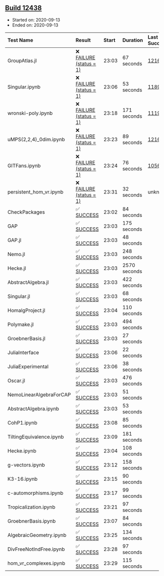 ## [Build 12438](https://oscarci.mathematik.uni-kl.de/job/oscar/12438/)

* Started on: 2020-09-13
* Ended on: 2020-09-13

| Test Name    | Result | Start | Duration | Last Success | First Failure |
|:-------------|:-------|:------|:---------|:-------------|:--------------|
| GroupAtlas.jl | ❌ [FAILURE (status = 1)](https://oscarci.mathematik.uni-kl.de/job/oscar/12438/artifact/logs/build-12438/GroupAtlas.jl.log) | 23:03 | 67 seconds | [12167](https://oscarci.mathematik.uni-kl.de/job/oscar/12167/) | [12168](https://oscarci.mathematik.uni-kl.de/job/oscar/12168/) |
| Singular.ipynb | ❌ [FAILURE (status = 1)](https://oscarci.mathematik.uni-kl.de/job/oscar/12438/artifact/logs/build-12438/Singular.ipynb.log) | 23:06 | 53 seconds | [11893](https://oscarci.mathematik.uni-kl.de/job/oscar/11893/) | [11894](https://oscarci.mathematik.uni-kl.de/job/oscar/11894/) |
| wronski-poly.ipynb | ❌ [FAILURE (status = 1)](https://oscarci.mathematik.uni-kl.de/job/oscar/12438/artifact/logs/build-12438/wronski-poly.ipynb.log) | 23:18 | 171 seconds | [11192](https://oscarci.mathematik.uni-kl.de/job/oscar/11192/) | [11193](https://oscarci.mathematik.uni-kl.de/job/oscar/11193/) |
| uMPS(2,2,4)_0dim.ipynb | ❌ [FAILURE (status = 1)](https://oscarci.mathematik.uni-kl.de/job/oscar/12438/artifact/logs/build-12438/uMPS-2-2-4-_0dim.ipynb.log) | 23:23 | 89 seconds | [12167](https://oscarci.mathematik.uni-kl.de/job/oscar/12167/) | [12168](https://oscarci.mathematik.uni-kl.de/job/oscar/12168/) |
| GITFans.ipynb | ❌ [FAILURE (status = 1)](https://oscarci.mathematik.uni-kl.de/job/oscar/12438/artifact/logs/build-12438/GITFans.ipynb.log) | 23:24 | 76 seconds | [10566](https://oscarci.mathematik.uni-kl.de/job/oscar/10566/) | [10567](https://oscarci.mathematik.uni-kl.de/job/oscar/10567/) |
| persistent_hom_vr.ipynb | ❌ [FAILURE (status = 1)](https://oscarci.mathematik.uni-kl.de/job/oscar/12438/artifact/logs/build-12438/persistent_hom_vr.ipynb.log) | 23:31 | 32 seconds | unknown | unknown |
| CheckPackages | ✅ [SUCCESS](https://oscarci.mathematik.uni-kl.de/job/oscar/12438/artifact/logs/build-12438/CheckPackages.log) | 23:02 | 84 seconds |  |  |
| GAP | ✅ [SUCCESS](https://oscarci.mathematik.uni-kl.de/job/oscar/12438/artifact/logs/build-12438/GAP.log) | 23:03 | 175 seconds |  |  |
| GAP.jl | ✅ [SUCCESS](https://oscarci.mathematik.uni-kl.de/job/oscar/12438/artifact/logs/build-12438/GAP.jl.log) | 23:03 | 48 seconds |  |  |
| Nemo.jl | ✅ [SUCCESS](https://oscarci.mathematik.uni-kl.de/job/oscar/12438/artifact/logs/build-12438/Nemo.jl.log) | 23:03 | 248 seconds |  |  |
| Hecke.jl | ✅ [SUCCESS](https://oscarci.mathematik.uni-kl.de/job/oscar/12438/artifact/logs/build-12438/Hecke.jl.log) | 23:03 | 2570 seconds |  |  |
| AbstractAlgebra.jl | ✅ [SUCCESS](https://oscarci.mathematik.uni-kl.de/job/oscar/12438/artifact/logs/build-12438/AbstractAlgebra.jl.log) | 23:03 | 422 seconds |  |  |
| Singular.jl | ✅ [SUCCESS](https://oscarci.mathematik.uni-kl.de/job/oscar/12438/artifact/logs/build-12438/Singular.jl.log) | 23:03 | 68 seconds |  |  |
| HomalgProject.jl | ✅ [SUCCESS](https://oscarci.mathematik.uni-kl.de/job/oscar/12438/artifact/logs/build-12438/HomalgProject.jl.log) | 23:04 | 110 seconds |  |  |
| Polymake.jl | ✅ [SUCCESS](https://oscarci.mathematik.uni-kl.de/job/oscar/12438/artifact/logs/build-12438/Polymake.jl.log) | 23:03 | 494 seconds |  |  |
| GroebnerBasis.jl | ✅ [SUCCESS](https://oscarci.mathematik.uni-kl.de/job/oscar/12438/artifact/logs/build-12438/GroebnerBasis.jl.log) | 23:03 | 27 seconds |  |  |
| JuliaInterface | ✅ [SUCCESS](https://oscarci.mathematik.uni-kl.de/job/oscar/12438/artifact/logs/build-12438/JuliaInterface.log) | 23:06 | 22 seconds |  |  |
| JuliaExperimental | ✅ [SUCCESS](https://oscarci.mathematik.uni-kl.de/job/oscar/12438/artifact/logs/build-12438/JuliaExperimental.log) | 23:06 | 38 seconds |  |  |
| Oscar.jl | ✅ [SUCCESS](https://oscarci.mathematik.uni-kl.de/job/oscar/12438/artifact/logs/build-12438/Oscar.jl.log) | 23:03 | 476 seconds |  |  |
| NemoLinearAlgebraForCAP | ✅ [SUCCESS](https://oscarci.mathematik.uni-kl.de/job/oscar/12438/artifact/logs/build-12438/NemoLinearAlgebraForCAP.log) | 23:03 | 51 seconds |  |  |
| AbstractAlgebra.ipynb | ✅ [SUCCESS](https://oscarci.mathematik.uni-kl.de/job/oscar/12438/artifact/logs/build-12438/AbstractAlgebra.ipynb.log) | 23:03 | 53 seconds |  |  |
| CohP1.ipynb | ✅ [SUCCESS](https://oscarci.mathematik.uni-kl.de/job/oscar/12438/artifact/logs/build-12438/CohP1.ipynb.log) | 23:08 | 85 seconds |  |  |
| TiltingEquivalence.ipynb | ✅ [SUCCESS](https://oscarci.mathematik.uni-kl.de/job/oscar/12438/artifact/logs/build-12438/TiltingEquivalence.ipynb.log) | 23:09 | 181 seconds |  |  |
| Hecke.ipynb | ✅ [SUCCESS](https://oscarci.mathematik.uni-kl.de/job/oscar/12438/artifact/logs/build-12438/Hecke.ipynb.log) | 23:04 | 108 seconds |  |  |
| g-vectors.ipynb | ✅ [SUCCESS](https://oscarci.mathematik.uni-kl.de/job/oscar/12438/artifact/logs/build-12438/g-vectors.ipynb.log) | 23:12 | 158 seconds |  |  |
| K3-16.ipynb | ✅ [SUCCESS](https://oscarci.mathematik.uni-kl.de/job/oscar/12438/artifact/logs/build-12438/K3-16.ipynb.log) | 23:15 | 90 seconds |  |  |
| c-automorphisms.ipynb | ✅ [SUCCESS](https://oscarci.mathematik.uni-kl.de/job/oscar/12438/artifact/logs/build-12438/c-automorphisms.ipynb.log) | 23:17 | 99 seconds |  |  |
| Tropicalization.ipynb | ✅ [SUCCESS](https://oscarci.mathematik.uni-kl.de/job/oscar/12438/artifact/logs/build-12438/Tropicalization.ipynb.log) | 23:21 | 97 seconds |  |  |
| GroebnerBasis.ipynb | ✅ [SUCCESS](https://oscarci.mathematik.uni-kl.de/job/oscar/12438/artifact/logs/build-12438/GroebnerBasis.ipynb.log) | 23:07 | 84 seconds |  |  |
| AlgebraicGeometry.ipynb | ✅ [SUCCESS](https://oscarci.mathematik.uni-kl.de/job/oscar/12438/artifact/logs/build-12438/AlgebraicGeometry.ipynb.log) | 23:25 | 134 seconds |  |  |
| DivFreeNotIndFree.ipynb | ✅ [SUCCESS](https://oscarci.mathematik.uni-kl.de/job/oscar/12438/artifact/logs/build-12438/DivFreeNotIndFree.ipynb.log) | 23:28 | 97 seconds |  |  |
| hom_vr_complexes.ipynb | ✅ [SUCCESS](https://oscarci.mathematik.uni-kl.de/job/oscar/12438/artifact/logs/build-12438/hom_vr_complexes.ipynb.log) | 23:29 | 115 seconds |  |  |
